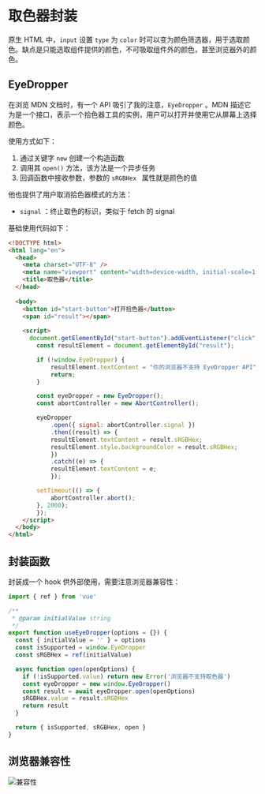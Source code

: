 # 取色器封装

原生 HTML 中，`input` 设置 `type` 为 `color` 时可以变为颜色筛选器，用于选取颜色。缺点是只能选取组件提供的颜色，不可吸取组件外的颜色，甚至浏览器外的颜色。

## EyeDropper

在浏览 MDN 文档时，有一个 API 吸引了我的注意，`EyeDropper` 。MDN 描述它为是一个接口，表示一个拾色器工具的实例，用户可以打开并使用它从屏幕上选择颜色。

<Color/>

使用方式如下：

1. 通过关键字 `new` 创建一个构造函数
2. 调用其 `open()`  方法，该方法是一个异步任务
3. 回调函数中接收参数，参数的 `sRGBHex ` 属性就是颜色的值

他也提供了用户取消拾色器模式的方法：

- `signal` ：终止取色的标识，类似于 fetch 的 signal

基础使用代码如下：

```html
<!DOCTYPE html>
<html lang="en">
  <head>
    <meta charset="UTF-8" />
    <meta name="viewport" content="width=device-width, initial-scale=1.0" />
    <title>取色器</title>
  </head>
  
  <body>
    <button id="start-button">打开拾色器</button>
    <span id="result"></span>
    
    <script>
      document.getElementById("start-button").addEventListener("click", () => {
  		const resultElement = document.getElementById("result");

  		if (!window.EyeDropper) {
    		resultElement.textContent = "你的浏览器不支持 EyeDropper API";
    		return;
  		}

  		const eyeDropper = new EyeDropper();
  		const abortController = new AbortController();

  		eyeDropper
    		.open({ signal: abortController.signal })
    		.then((result) => {
      		resultElement.textContent = result.sRGBHex;
      		resultElement.style.backgroundColor = result.sRGBHex;
    		})
    		.catch((e) => {
      		resultElement.textContent = e;
    		});

  		setTimeout(() => {
    		abortController.abort();
  		}, 2000);
		});
    </script>
  </body>
</html>
```

## 封装函数

封装成一个 hook 供外部使用，需要注意浏览器兼容性：

```js
import { ref } from 'vue'

/**
 * @param initialValue string
 */
export function useEyeDropper(options = {}) {
  const { initialValue = '' } = options
  const isSupported = window.EyeDropper
  const sRGBHex = ref(initialValue)

  async function open(openOptions) {
    if (!isSupported.value) return new Error('浏览器不支持取色器')
    const eyeDropper = new window.EyeDropper()
    const result = await eyeDropper.open(openOptions)
    sRGBHex.value = result.sRGBHex
    return result
  }

  return { isSupported, sRGBHex, open }
}
```

## 浏览器兼容性

![兼容性](https://pic.imgdb.cn/item/64f54a1a661c6c8e5434a6d5.jpg)

